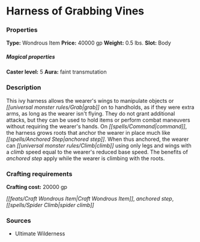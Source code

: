 ﻿---
Title: "Harness of Grabbing Vines"
Type: "Wondrous Item"
Price: "40000 gp"
Weight: "0.5 lbs."
Slot: "Body"
Caster level: "5"
Aura: "faint transmutation"
Description: |
  "This ivy harness allows the wearer's wings to manipulate objects or grab on to handholds, as if they were extra arms, as long as the wearer isn't flying. They do not grant additional attacks, but they can be used to hold items or perform combat maneuvers without requiring the wearer's hands. On command, the harness grows roots that anchor the wearer in place much like _anchored step_. When thus anchored, the wearer can climb using only legs and wings with a climb speed equal to the wearer's reduced base speed. The benefits of _anchored step_ apply while the wearer is climbing with the roots."
Crafting cost: "20000 gp"
Sources: "['Ultimate Wilderness']"
---

# Harness of Grabbing Vines

### Properties

**Type:** Wondrous Item **Price:** 40000 gp **Weight:** 0.5 lbs. **Slot:** Body

##### Magical properties

**Caster level:** 5 **Aura:** faint transmutation

### Description

This ivy harness allows the wearer's wings to manipulate objects or _[[universal monster rules/Grab|grab]]_ on to handholds, as if they were extra arms, as long as the wearer isn't flying. They do not grant additional attacks, but they can be used to hold items or perform combat maneuvers without requiring the wearer's hands. On _[[spells/Command|command]]_, the harness grows roots that anchor the wearer in place much like _[[spells/Anchored Step|anchored step]]_. When thus anchored, the wearer can _[[universal monster rules/Climb|climb]]_ using only legs and wings with a _climb_ speed equal to the wearer's reduced base speed. The benefits of _anchored step_ apply while the wearer is climbing with the roots.

### Crafting requirements

**Crafting cost:** 20000 gp

_[[feats/Craft Wondrous Item|Craft Wondrous Item]]_, _anchored step_, _[[spells/Spider Climb|spider climb]]_

### Sources

* Ultimate Wilderness